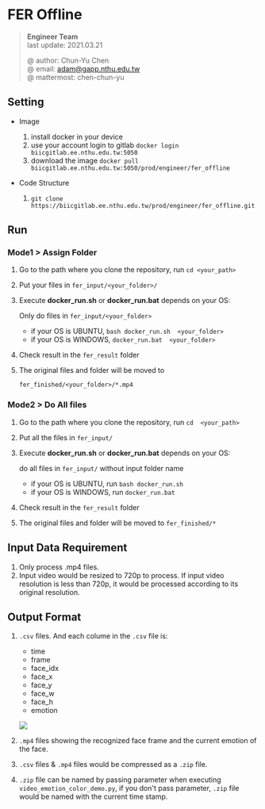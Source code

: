 # FER Offline
> **Engineer Team**  
> last update: 2021.03.21    
> 
> @ author: Chun-Yu Chen  
> @ email: adam@gapp.nthu.edu.tw  
> @ mattermost: chen-chun-yu  


## Setting
* Image    
	1. install docker in your device
	2. use your account login to gitlab `docker login biicgitlab.ee.nthu.edu.tw:5050`
	3. download the image `docker pull biicgitlab.ee.nthu.edu.tw:5050/prod/engineer/fer_offline`

* Code Structure
	1. `git clone https://biicgitlab.ee.nthu.edu.tw/prod/engineer/fer_offline.git`

## Run 

### Mode1 > Assign Folder 

1. Go to the path where you clone the repository, run `cd <your_path>`

2. Put your files in `fer_input/<your_folder>/` 
  
3. Execute **docker_run.sh** or **docker_run.bat** depends on your OS:     
     
   Only do files in `fer_input/<your_folder>`    
   * if your OS is UBUNTU, `bash docker_run.sh  <your_folder>`   
   * if your OS is WINDOWS, `docker_run.bat  <your_folder>`

4. Check result in the `fer_result` folder 
5. The original files and folder will be moved to 
	
	`fer_finished/<your_folder>/*.mp4`  

### Mode2 > Do All files

1. Go to the path where you clone the repository, run `cd  <your_path>`

2. Put all the files in `fer_input/` 

3. Execute **docker_run.sh** or **docker_run.bat** depends on your OS:     
     
   do all files in `fer_input/` without input folder name
	* if your OS is UBUNTU, run `bash docker_run.sh`
	* if your OS is WINDOWS, run `docker_run.bat` 

4. Check result in the `fer_result` folder 
5. The original files and folder will be moved to `fer_finished/*`

## Input Data Requirement
1. Only process .mp4 files.
2. Input video would be resized to 720p to process.  If input video resolution is less than 720p, it would be processed according to its original resolution.

## Output Format
1. `.csv` files. And each colume in the `.csv` file is:
    * time
    * frame
    * face_idx
    * face_x
    * face_y
    * face_w
    * face_h
    * emotion

    ![](https://i.imgur.com/lvjzuci.png)
2. `.mp4` files showing the recognized face frame and the current emotion of the face.
3. `.csv` files & `.mp4` files would be compressed as a `.zip` file.
4. `.zip` file can be named by passing parameter when executing `video_emotion_color_demo.py`, if you don't pass parameter, `.zip` file would be named with the current time stamp.
